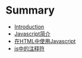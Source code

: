 # Summary

* [Introduction](README.md)
* [Javascript简介](chapter1.md)
* [在HTML中使用Javascript](zai-html-zhong-shi-yong-javascript.md)
* [js中的注释符](jszhong-de-zhu-shi-fu.md)

